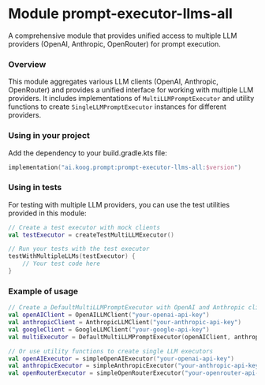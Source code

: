 # Module prompt-executor-llms-all

A comprehensive module that provides unified access to multiple LLM providers (OpenAI, Anthropic, OpenRouter) for prompt execution.

### Overview

This module aggregates various LLM clients (OpenAI, Anthropic, OpenRouter) and provides a unified interface for working with multiple LLM providers. It includes implementations of `MultiLLMPromptExecutor` and utility functions to create `SingleLLMPromptExecutor` instances for different providers.

### Using in your project

Add the dependency to your build.gradle.kts file:

```kotlin
implementation("ai.koog.prompt:prompt-executor-llms-all:$version")
```

### Using in tests

For testing with multiple LLM providers, you can use the test utilities provided in this module:

```kotlin
// Create a test executor with mock clients
val testExecutor = createTestMultiLLMExecutor()

// Run your tests with the test executor
testWithMultipleLLMs(testExecutor) {
    // Your test code here
}
```

### Example of usage

```kotlin
// Create a DefaultMultiLLMPromptExecutor with OpenAI and Anthropic clients
val openAIClient = OpenAILLMClient("your-openai-api-key")
val anthropicClient = AnthropicLLMClient("your-anthropic-api-key")
val googleClient = GoogleLLMClient("your-google-api-key")
val multiExecutor = DefaultMultiLLMPromptExecutor(openAIClient, anthropicClient, googleClient)

// Or use utility functions to create single LLM executors
val openAIExecutor = simpleOpenAIExecutor("your-openai-api-key")
val anthropicExecutor = simpleAnthropicExecutor("your-anthropic-api-key")
val openRouterExecutor = simpleOpenRouterExecutor("your-openrouter-api-key")
```
